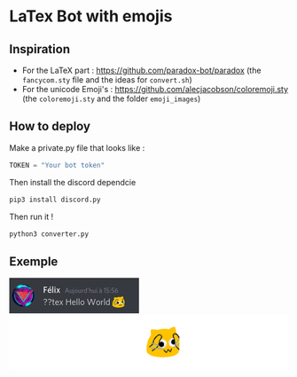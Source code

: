 # LaTex Bot with emojis

## Inspiration
* For the LaTeX part : https://github.com/paradox-bot/paradox (the `fancycom.sty` file and the ideas for `convert.sh`)
* For the unicode Emoji's : https://github.com/alecjacobson/coloremoji.sty (the `coloremoji.sty` and the folder `emoji_images`)

## How to deploy

Make a private.py file that looks like :

```py
TOKEN = "Your bot token"
```

Then install the discord dependcie

```bash
pip3 install discord.py
```

Then run it !

```py
python3 converter.py
```

## Exemple 

![exemple](https://raw.githubusercontent.com/FelixGaudin/LaTeX-Emoji-Bot/master/exemple_message.png)
![exemple](https://raw.githubusercontent.com/FelixGaudin/LaTeX-Emoji-Bot/master/exemple_response.png)